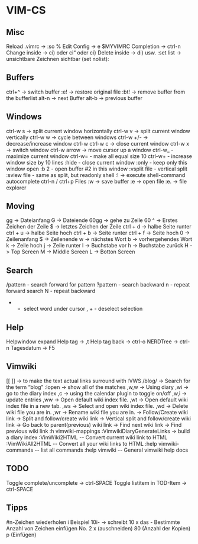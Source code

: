 # VIM-CS

## Misc
Reload .vimrc -> :so %
Edit Config -> e $MYVIMRC
Completion -> ctrl-n
Change inside -> ci) oder ci“ oder ci}
Delete inside -> di) usw.
:set list -> unsichtbare Zeichnen sichtbar (set nolist):

## Buffers
ctrl+^ -> switch buffer
:e! -> restore original file
:bt! -> remove buffer from the bufferlist
alt-n -> next Buffer
alt-b -> previous buffer

## Windows
ctrl-w s -> split current window horizontally
ctrl-w v -> split current window vertically
ctrl-w w -> cycle between windows
ctrl-w +/- -> decrease/increase window
ctrl-w
ctrl-w c -> close current window
ctrl-w x -> switch window
ctrl-w arrow -> move cursor up a window
ctrl-w_ - maximize current window
ctrl-w= - make all equal size
10 ctrl-w+ - increase window size by 10 lines
:hide - close current window
:only - keep only this window open
:b 2 - open buffer #2 in this window
:vsplit file - vertical split
:sview file - same as split, but readonly
shell
:! -> execute shell-command
autocomplete
ctrl-n / ctrl+p
Files
:w -> save buffer
:e <name> -> open file
:e. -> file explorer

## Moving
gg -> Dateianfang
G -> Dateiende
60gg -> gehe zu Zeile 60
^ -> Erstes Zeichen der Zeile
$ -> letztes Zeichen der Zeile
ctrl + d -> halbe Seite runter
ctrl + u -> halbe Seite hoch
ctrl + b -> Seite runter
ctrl + f -> Seite hoch
0 -> Zeilenanfang
$ -> Zeilenende
w -> nächstes Wort
b -> vorhergehendes Wort
k -> Zeile hoch
j -> Zeile runter
l -> Buchstabe vor
h -> Buchstabe zurück
H -> Top Screen
M -> Middle Screen
L -> Botton Screen

## Search
/pattern - search forward for pattern
?pattern - search backward
n - repeat forward search
N - repeat backward
* - select word under cursor
, + <space> - deselect selection

## Help
Helpwindow expand
Help tag -> ,t
Help tag back -> ctrl-o
NERDTree -> ctrl-n
Tagesdatum -> F5

## Vimwiki
[[ ]] -> to make the text actual links surround with
:VWS /blog/ -> Search for the term “blog”
:lopen -> show all of the matches
,w,w -> Using diary
,wi -> go to the diary index
,c -> using the calendar plugin to toggle on/off
,w,i -> update entries
,ww -> Open default wiki index file.
,wt -> Open default wiki index file in a new tab.
,ws -> Select and open wiki index file.
,wd -> Delete wiki file you are in.
,wr -> Rename wiki file you are in.
<Enter> -> Follow/Create wiki link
<Shift-Enter> -> Split and follow/create wiki link
<Ctrl-Enter> -> Vertical split and follow/create wiki link
<Backspace> -> Go back to parent(previous) wiki link
<Tab> -> Find next wiki link
<Shift-Tab> -> Find previous wiki link
:h vimwiki-mappings
:VimwikiDiaryGenerateLinks -> build a diary index
:VimWiki2HTML -- Convert current wiki link to HTML
:VimWikiAll2HTML -- Convert all your wiki links to HTML
:help vimwiki-commands -- list all commands
:help vimwiki -- General vimwiki help docs

## TODO
Toggle complete/uncomplete -> ctrl-SPACE
Toggle listitem in TOD-Item -> ctrl-SPACE

## Tipps
#n-Zeichen wiederholen
<ESC><n>i<zeichen><ESC>
Beispiel
<ESC>10i-<ESC> -> schreibt 10 x das -
Bestimmte Anzahl von Zeichen einfügen No. 2
x (auschneiden)
80 (Anzahl der Kopien)
p (Einfügen)
